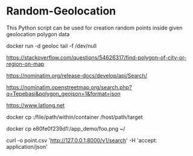 # Random-Geolocation
This Python script can be used for creation random points inside given geolocation polygon data

docker run -d geoloc tail -f /dev/null

https://stackoverflow.com/questions/54626317/find-polygon-of-city-or-region-on-map

https://nominatim.org/release-docs/develop/api/Search/

https://nominatim.openstreetmap.org/search.php?q=Tepebasi&polygon_geojson=1&format=json

https://www.latlong.net


docker cp <containerId>:/file/path/within/container /host/path/target

docker cp e80fe0f239d1:/app_demo/foo.png ~/ 

curl -o point.csv 'http://127.0.0.1:8000/v1/search' -H 'accept: application/json'